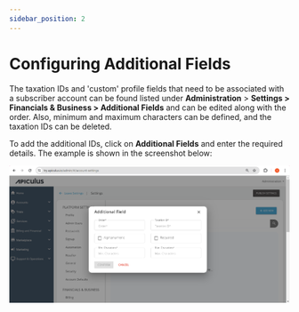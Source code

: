```yaml
---
sidebar_position: 2
---
```

# Configuring Additional Fields

The taxation IDs and 'custom' profile fields that need to be associated with a subscriber account can be found listed under **Administration** > **Settings > Financials & Business > Additional Fields** and can be edited along with the order. Also, minimum and maximum characters can be defined, and the taxation IDs can be deleted.

To add the additional IDs, click on **Additional Fields** and enter the required details. The example is shown in the screenshot below:

![Configuring Additional Fields](img/ConfiguringAdditionalFields.png)